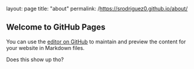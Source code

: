 layout: page
title: "about"
permalink: /https://srodriguez0.github.io/about/


## Welcome to GitHub Pages

You can use the [editor on GitHub](https://github.com/srodriguez0/srodriguez0.github.io/edit/master/README.md) to maintain and preview the content for your website in Markdown files.

Does this show up tho?
